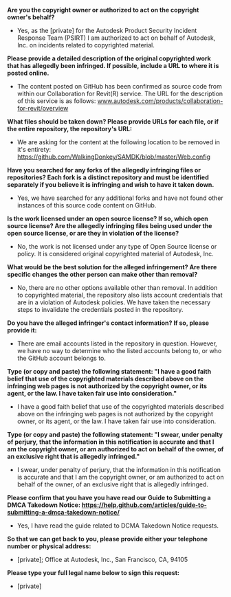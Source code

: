 **Are you the copyright owner or authorized to act on the copyright owner's behalf?**  
- Yes, as the [private] for the Autodesk Product Security Incident Response Team (PSIRT) I am authorized to act on behalf of Autodesk, Inc. on incidents related to copyrighted material.

**Please provide a detailed description of the original copyrighted work that has allegedly been infringed. If possible, include a URL to where it is posted online.**  
- The content posted on GitHub has been confirmed as source code from within our Collaboration for Revit(R) service. The URL for the description of this service is as follows: www.autodesk.com/products/collaboration-for-revit/overview

**What files should be taken down? Please provide URLs for each file, or if the entire repository, the repository's URL:**  
- We are asking for the content at the following location to be removed in it's entirety:   https://github.com/WalkingDonkey/SAMDK/blob/master/Web.config

**Have you searched for any forks of the allegedly infringing files or repositories? Each fork is a distinct repository and must be identified separately if you believe it is infringing and wish to have it taken down.**  
- Yes, we have searched for any additional forks and have not found other instances of this source code content on GitHub.

**Is the work licensed under an open source license? If so, which open source license? Are the allegedly infringing files being used under the open source license, or are they in violation of the license?**  
- No, the work is not licensed under any type of Open Source license or policy. It is considered original copyrighted material of Autodesk, Inc.

**What would be the best solution for the alleged infringement? Are there specific changes the other person can make other than removal?**  
- No, there are no other options available other than removal. In addition to copyrighted material, the repository also lists account credentials that are in a violation of Autodesk policies. We have taken the necessary steps to invalidate the credentials posted in the repository.

**Do you have the alleged infringer's contact information? If so, please provide it:**  
- There are email accounts listed in the repository in question. However, we have no way to determine who the listed accounts belong to, or who the GitHub account belongs to.

**Type (or copy and paste) the following statement: "I have a good faith belief that use of the copyrighted materials described above on the infringing web pages is not authorized by the copyright owner, or its agent, or the law. I have taken fair use into consideration."**  
- I have a good faith belief that use of the copyrighted materials described above on the infringing web pages is not authorized by the copyright owner, or its agent, or the law. I have taken fair use into consideration.

**Type (or copy and paste) the following statement: "I swear, under penalty of perjury, that the information in this notification is accurate and that I am the copyright owner, or am authorized to act on behalf of the owner, of an exclusive right that is allegedly infringed."**  
- I swear, under penalty of perjury, that the information in this notification is accurate and that I am the copyright owner, or am authorized to act on behalf of the owner, of an exclusive right that is allegedly infringed.

**Please confirm that you have you have read our Guide to Submitting a DMCA Takedown Notice: https://help.github.com/articles/guide-to-submitting-a-dmca-takedown-notice/**  
- Yes, I have read the guide related to DCMA Takedown Notice requests.

**So that we can get back to you, please provide either your telephone number or physical address:**  
- [private]; Office at Autodesk, Inc., San Francisco, CA, 94105

**Please type your full legal name below to sign this request:**  
- [private]
